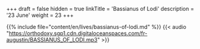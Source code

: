 +++
draft = false
hidden = true
linkTitle = 'Bassianus of Lodi'
description = '23 June'
weight = 23
+++

{{% include file="content/en/lives/bassianus-of-lodi.md" %}}
{{< audio "https://orthodoxy.sgp1.cdn.digitaloceanspaces.com/fr-augustin/BASSIANUS_OF_LODI.mp3" >}}
